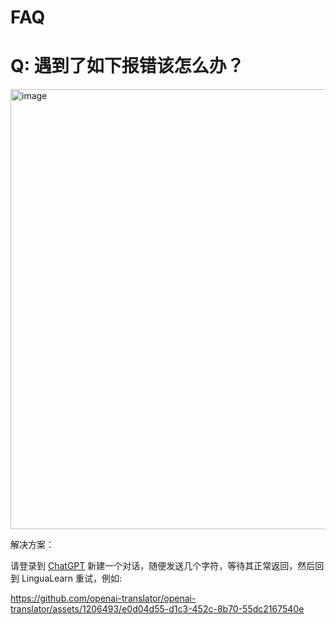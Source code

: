 FAQ
===

# Q: 遇到了如下报错该怎么办？

<img width="704" alt="image" src="https://github.com/openai-translator/openai-translator/assets/1206493/be75f564-21ba-4531-8875-7cd5e8bc554b">


解决方案：

  请登录到 [ChatGPT](https://chat.openai.com/) 新建一个对话，随便发送几个字符，等待其正常返回，然后回到 LinguaLearn 重试，例如:

  https://github.com/openai-translator/openai-translator/assets/1206493/e0d04d55-d1c3-452c-8b70-55dc2167540e

